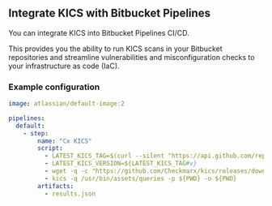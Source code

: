 ## Integrate KICS with Bitbucket Pipelines

You can integrate KICS into Bitbucket Pipelines CI/CD.

This provides you the ability to run KICS scans in your Bitbucket repositories and streamline vulnerabilities and misconfiguration checks to your infrastructure as code (IaC).

### Example configuration

```yaml
image: atlassian/default-image:2

pipelines:
  default:
    - step:
        name: "Cx KICS"
        script:
          - LATEST_KICS_TAG=$(curl --silent "https://api.github.com/repos/Checkmarx/kics/releases/latest" | grep '"tag_name":' | sed -E 's/.*"([^"]+)".*/\1/')
          - LATEST_KICS_VERSION=${LATEST_KICS_TAG#v}
          - wget -q -c "https://github.com/Checkmarx/kics/releases/download/${LATEST_KICS_TAG}/kics_${LATEST_KICS_VERSION}_linux_x64.tar.gz" -O - | tar -xz --directory /usr/bin &>/dev/null
          - kics -q /usr/bin/assets/queries -p ${PWD} -o ${PWD}
        artifacts:
          - results.json
```
